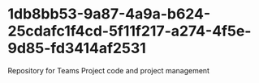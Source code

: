 # 1db8bb53-9a87-4a9a-b624-25cdafc1f4cd-5f11f217-a274-4f5e-9d85-fd3414af2531
Repository for Teams Project code and project management
